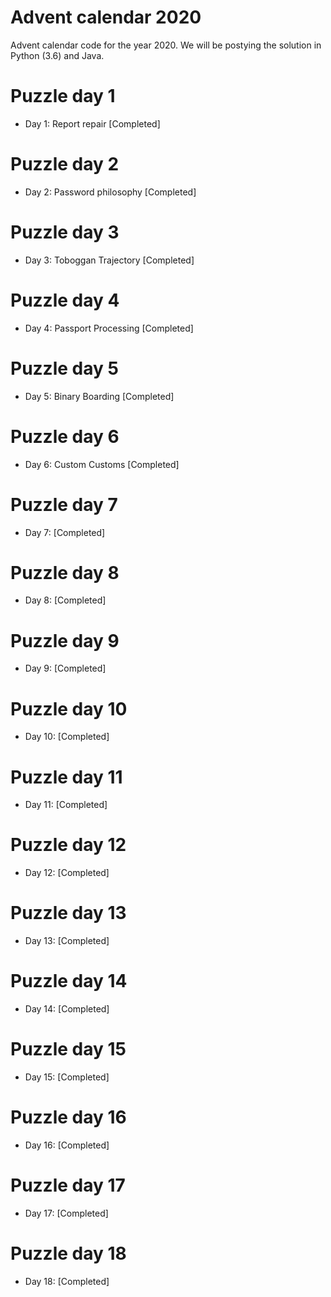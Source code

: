 # Advent calendar 2020
Advent calendar code for the year 2020. We will be postying the solution in Python (3.6) and Java.

# Puzzle day 1
* Day 1: Report repair [Completed]

# Puzzle day 2
* Day 2: Password philosophy [Completed]

# Puzzle day 3
* Day 3: Toboggan Trajectory [Completed]

# Puzzle day 4
* Day 4: Passport Processing  [Completed]

# Puzzle day 5
* Day 5: Binary Boarding  [Completed]

# Puzzle day 6
* Day 6: Custom Customs  [Completed]

# Puzzle day 7
* Day 7:  [Completed]

# Puzzle day 8
* Day 8:  [Completed]

# Puzzle day 9
* Day 9: [Completed]

# Puzzle day 10
* Day 10: [Completed]

# Puzzle day 11
* Day 11: [Completed]

# Puzzle day 12
* Day 12: [Completed]

# Puzzle day 13
* Day 13: [Completed]

# Puzzle day 14
* Day 14: [Completed]

# Puzzle day 15
* Day 15: [Completed]

# Puzzle day 16
* Day 16: [Completed]

# Puzzle day 17
* Day 17: [Completed]

# Puzzle day 18
* Day 18: [Completed]


